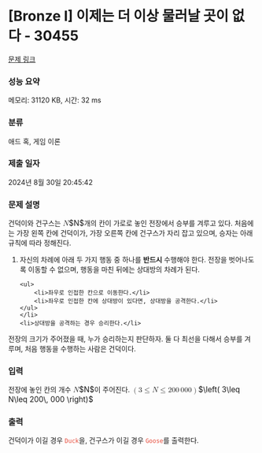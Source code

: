# [Bronze I] 이제는 더 이상 물러날 곳이 없다 - 30455 

[문제 링크](https://www.acmicpc.net/problem/30455) 

### 성능 요약

메모리: 31120 KB, 시간: 32 ms

### 분류

애드 혹, 게임 이론

### 제출 일자

2024년 8월 30일 20:45:42

### 문제 설명

<p>건덕이와 건구스는 <mjx-container class="MathJax" jax="CHTML" style="font-size: 109%; position: relative;"><mjx-math class="MJX-TEX" aria-hidden="true"><mjx-mi class="mjx-i"><mjx-c class="mjx-c1D441 TEX-I"></mjx-c></mjx-mi></mjx-math><mjx-assistive-mml unselectable="on" display="inline"><math xmlns="http://www.w3.org/1998/Math/MathML"><mi>N</mi></math></mjx-assistive-mml><span aria-hidden="true" class="no-mathjax mjx-copytext">$N$</span></mjx-container>개의 칸이 가로로 놓인 전장에서 승부를 겨루고 있다. 처음에는 가장 왼쪽 칸에 건덕이가, 가장 오른쪽 칸에 건구스가 자리 잡고 있으며, 승자는 아래 규칙에 따라 정해진다.</p>

<ol>
	<li>자신의 차례에 아래 두 가지 행동 중 하나를 <strong>반드시</strong> 수행해야 한다. 전장을 벗어나도록 이동할 수 없으며, 행동을 마친 뒤에는 상대방의 차례가 된다.

	<ul>
		<li>좌우로 인접한 칸으로 이동한다.</li>
		<li>좌우로 인접한 칸에 상대방이 있다면, 상대방을 공격한다.</li>
	</ul>
	</li>
	<li>상대방을 공격하는 경우 승리한다.</li>
</ol>

<p>전장의 크기가 주어졌을 때, 누가 승리하는지 판단하자. 둘 다 최선을 다해서 승부를 겨루며, 처음 행동을 수행하는 사람은 건덕이다.</p>

### 입력 

 <p>전장에 놓인 칸의 개수 <mjx-container class="MathJax" jax="CHTML" style="font-size: 109%; position: relative;"><mjx-math class="MJX-TEX" aria-hidden="true"><mjx-mi class="mjx-i"><mjx-c class="mjx-c1D441 TEX-I"></mjx-c></mjx-mi></mjx-math><mjx-assistive-mml unselectable="on" display="inline"><math xmlns="http://www.w3.org/1998/Math/MathML"><mi>N</mi></math></mjx-assistive-mml><span aria-hidden="true" class="no-mathjax mjx-copytext">$N$</span></mjx-container>이 주어진다. <mjx-container class="MathJax" jax="CHTML" style="font-size: 109%; position: relative;"><mjx-math class="MJX-TEX" aria-hidden="true"><mjx-mrow><mjx-mo class="mjx-n"><mjx-c class="mjx-c28"></mjx-c></mjx-mo><mjx-mn class="mjx-n"><mjx-c class="mjx-c33"></mjx-c></mjx-mn><mjx-mo class="mjx-n" space="4"><mjx-c class="mjx-c2264"></mjx-c></mjx-mo><mjx-mi class="mjx-i" space="4"><mjx-c class="mjx-c1D441 TEX-I"></mjx-c></mjx-mi><mjx-mo class="mjx-n" space="4"><mjx-c class="mjx-c2264"></mjx-c></mjx-mo><mjx-mn class="mjx-n" space="4"><mjx-c class="mjx-c32"></mjx-c><mjx-c class="mjx-c30"></mjx-c><mjx-c class="mjx-c30"></mjx-c></mjx-mn><mjx-mstyle><mjx-mspace style="width: 0.167em;"></mjx-mspace></mjx-mstyle><mjx-mn class="mjx-n"><mjx-c class="mjx-c30"></mjx-c><mjx-c class="mjx-c30"></mjx-c><mjx-c class="mjx-c30"></mjx-c></mjx-mn><mjx-mo class="mjx-n"><mjx-c class="mjx-c29"></mjx-c></mjx-mo></mjx-mrow></mjx-math><mjx-assistive-mml unselectable="on" display="inline"><math xmlns="http://www.w3.org/1998/Math/MathML"><mrow data-mjx-texclass="INNER"><mo data-mjx-texclass="OPEN">(</mo><mn>3</mn><mo>≤</mo><mi>N</mi><mo>≤</mo><mn>200</mn><mstyle scriptlevel="0"><mspace width="0.167em"></mspace></mstyle><mn>000</mn><mo data-mjx-texclass="CLOSE">)</mo></mrow></math></mjx-assistive-mml><span aria-hidden="true" class="no-mathjax mjx-copytext">$\left( 3\leq N\leq 200\, 000 \right)$</span> </mjx-container></p>

### 출력 

 <p>건덕이가 이길 경우 <span style="color:#e74c3c;"><code>Duck</code></span>을, 건구스가 이길 경우 <span style="color:#e74c3c;"><code>Goose</code></span>를 출력한다.</p>


